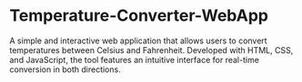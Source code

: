 # Temperature-Converter-WebApp
A simple and interactive web application that allows users to convert temperatures between Celsius and Fahrenheit. Developed with HTML, CSS, and JavaScript, the tool features an intuitive interface for real-time conversion in both directions.
